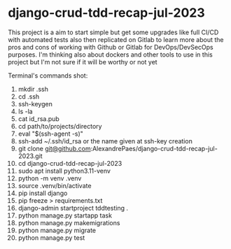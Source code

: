 # django-crud-tdd-recap-jul-2023
This project is a aim to start simple but get some upgrades like full CI/CD with automated tests also then replicated on Gitlab to learn more about the pros and cons of working with Github or Gitlab for DevOps/DevSecOps purposes. I'm thinking also about dockers and other tools to use in this project but I'm not sure if it will be worthy or not yet


Terminal's commands shot:

1. mkdir .ssh
2. cd .ssh
3. ssh-keygen
4. ls -la
5. cat id_rsa.pub
6. cd path/to/projects/directory
7. eval "$(ssh-agent -s)"
8. ssh-add ~/.ssh/id_rsa or the name given at ssh-key creation
9. git clone git@github.com:AlexandrePaes/django-crud-tdd-recap-jul-2023.git
10. cd django-crud-tdd-recap-jul-2023
11. sudo apt install python3.11-venv
12. python -m venv .venv
13. source .venv/bin/activate
14. pip install django
15. pip freeze > requirements.txt
16. django-admin startproject tddtesting .
17. python manage.py startapp task
18. python manage.py makemigrations
19. python manage.py migrate
20. python manage.py test